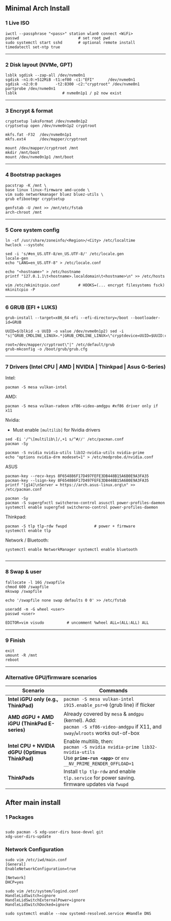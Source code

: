 ## Minimal Arch Install

### 1 Live ISO

```
iwctl --passphrase "<pass>" station wlan0 connect <WiFi> 
passwd                          # set root pwd 
sudo systemctl start sshd       # optional remote install 
timedatectl set-ntp true
```

---

### 2 Disk layout (NVMe, GPT)

```
lsblk sgdisk --zap-all /dev/nvme0n1 
sgdisk -n1:0:+512MiB -t1:ef00 -c1:"EFI"      /dev/nvme0n1 
sgdisk -n2:0:0        -t2:8300 -c2:"cryptroot" /dev/nvme0n1 
partprobe /dev/nvme0n1 
lsblk                    # nvme0n1p1 / p2 now exist
````

---

### 3 Encrypt & format

```
cryptsetup luksFormat /dev/nvme0n1p2 
cryptsetup open /dev/nvme0n1p2 cryptroot  

mkfs.fat -F32  /dev/nvme0n1p1 
mkfs.ext4      /dev/mapper/cryptroot
```

```
mount /dev/mapper/cryptroot /mnt 
mkdir /mnt/boot
mount /dev/nvme0n1p1 /mnt/boot
```

---

### 4 Bootstrap packages

```
pacstrap -K /mnt \   
base linux linux-firmware amd-ucode \
vim sudo networkmanager bluez bluez-utils \
grub efibootmgr cryptsetup
```

```
genfstab -U /mnt >> /mnt/etc/fstab 
arch-chroot /mnt
```

---

### 5 Core system config

```
ln -sf /usr/share/zoneinfo/<Region>/<City> /etc/localtime 
hwclock --systohc

sed -i 's/#en_US.UTF-8/en_US.UTF-8/' /etc/locale.gen 
locale-gen 
echo "LANG=en_US.UTF-8" > /etc/locale.conf  

echo "<hostname>" > /etc/hostname 
printf "127.0.1.1\t<hostname>.localdomain\t<hostname>\n" >> /etc/hosts
```

```
vim /etc/mkinitcpio.conf        # HOOKS=(... encrypt filesystems fsck) 
mkinitcpio -P
```

---

### 6 GRUB (EFI + LUKS)

```
grub-install --target=x86_64-efi --efi-directory=/boot --bootloader-id=GRUB

UUID=$(blkid -s UUID -o value /dev/nvme0n1p2) sed -i "s|^GRUB_CMDLINE_LINUX=.*|GRUB_CMDLINE_LINUX=\"cryptdevice=UUID=$UUID:cryptroot 

root=/dev/mapper/cryptroot\"|" /etc/default/grub  
grub-mkconfig -o /boot/grub/grub.cfg
```

---

### 7 Drivers (Intel CPU | AMD | NVIDIA | Thinkpad | Asus G-Series)

Intel:
```
pacman -S mesa vulkan-intel
```

AMD:
```
pacman -S mesa vulkan-radeon xf86-video-amdgpu #xf86 driver only if x11
```

Nvidia:
* Must enable `[multilib]` for Nvidia drivers
```
sed -Ei '/^\[multilib\]/,+1 s/^#//' /etc/pacman.conf
pacman -Sy

pacman -S nvidia nvidia-utils lib32-nvidia-utils nvidia-prime
echo "options nvidia-drm modeset=1" > /etc/modprobe.d/nvidia.conf
```

ASUS
```
pacman-key --recv-keys 8F654886F17D497FEFE3DB448B15A6B0E9A3FA35
pacman-key --lsign-key 8F654886F17D497FEFE3DB448B15A6B0E9A3FA35
printf "[g14]\nServer = https://arch.asus-linux.org\n" >> /etc/pacman.conf

pacman -Sy
pacman -S supergfxctl switcheroo-control asusctl power-profiles-daemon
systemctl enable supergfxd switcheroo-control power-profiles-daemon
```

Thinkpad:
```
pacman -S tlp tlp-rdw fwupd            # power + firmware
systemctl enable tlp
```

Network / Bluetooth:
```
systemctl enable NetworkManager systemctl enable bluetooth


```

---

### 8 Swap & user
```
fallocate -l 16G /swapfile 
chmod 600 /swapfile 
mkswap /swapfile 

echo '/swapfile none swap defaults 0 0' >> /etc/fstab  
```

```
useradd -m -G wheel <user> 
passwd <user> 

EDITOR=vim visudo          # uncomment %wheel ALL=(ALL:ALL) ALL
```

---

### 9 Finish

```
exit 
umount -R /mnt 
reboot
```

---

### Alternative GPU/firmware scenarios

| Scenario                                       | Commands                                                                                                                                           |
| ---------------------------------------------- | -------------------------------------------------------------------------------------------------------------------------------------------------- |
| **Intel iGPU only (e.g., ThinkPad)**           | `pacman -S mesa vulkan-intel`  <br>`i915.enable_psr=0` (grub line) if flicker                                                                      |
| **AMD dGPU + AMD iGPU (ThinkPad E-series)**    | Already covered by `mesa` & `amdgpu` (kernel). Add:  <br>`pacman -S xf86-video-amdgpu` if X11, and `sway`/`wlroots` works out-of-box               |
| **Intel CPU + NVIDIA dGPU (Optimus ThinkPad)** | Enable multilib, then:  <br>`pacman -S nvidia nvidia-prime lib32-nvidia-utils`  <br>Use **`prime-run <app>`** or `env __NV_PRIME_RENDER_OFFLOAD=1` |
| **ThinkPads**                                  | Install `tlp tlp-rdw` and enable `tlp.service` for power saving.<br>firmware updates via `fwupd`                                                   |


## After main install

### 1 Packages

```

sudo pacman -S xdg-user-dirs base-devel git
xdg-user-dirs-update
```

### Network Configuration

```
sudo vim /etc/iwd/main.conf
[General]
EnableNetworkConfiguration=true

[Network]
DHCP=yes

sudo vim /etc/system/logind.conf
HandleLidSwitch=ignore
HandleLidSwitchExternalPower=ignore
HandleLidSwitchDocked=ignore

sudo systemctl enable --now systemd-resolved.service #Handle DNS
```          
